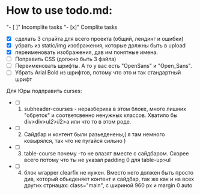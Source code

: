 # How to use todo.md:
"- [ ]" Incomplite tasks
"- [x]" Complite tasks

- [x] сделать 3 спрайта для всего проекта (общий, лендинг и ошибки)
- [x] убрать из static/img изображения, которые должны быть в upload
- [x] переименовать изображения, дав им понятные имена.
- [ ] Поправить CSS (должно быть 3 файла) 
- [ ] Переименовать шрифты. А то у вас есть "OpenSans" и "Open_Sans".
- [ ] Убрать Arial Bold из шрифтов, потому что это и так стандартный шрифт

Для Юры подправить curses:

- [ ] 1. subheader-courses - неразбериха в этом блоке, много лишних "обреток" и соответсвенно ненужных классов. Хватило бы div>div>ul*2>li*2>a или что то в этом роде.
- [ ] 2. Сайдбар и контент были разьеденены,( я там немного ковырялся, так что не пугайся сильно )
- [ ] 3. table-course  почему -то не влазят вместе с сайдбаром. Скорее всего потому что ты не указал padding 0 для table-up>ul
- [ ] 4. блок wrapper clearfix не нужен. Вместо него должен быть просто див, который обьеденяет контент и сайдбар, так же как и на всех других стрнацах: class="main", c шириной 960 px и margin 0 auto 